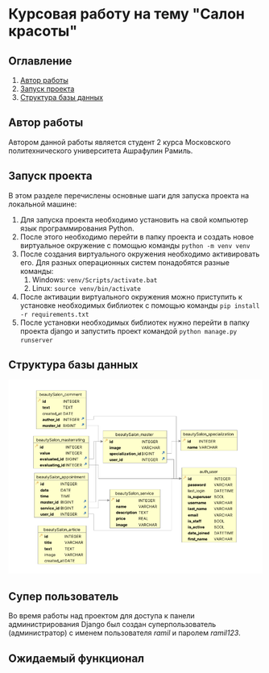 # Курсовая работу на тему "Салон красоты"
## Оглавление
1. [Автор работы](#Автор-работы)
2. [Запуск проекта](#Запуск-проекта)
3. [Структура базы данных](#Структура-базы-данных)
## Автор работы
Автором данной работы является студент 2 курса Московского политехнического университета Ашрафулин Рамиль.
## Запуск проекта
В этом разделе перечислены основные шаги для запуска проекта на локальной машине:
1. Для запуска проекта необходимо установить на свой компьютер язык программирования Python.
2. После этого необходимо перейти в папку проекта и создать новое виртуальное окружение с помощью команды `python -m venv venv`
3. После создания виртуального окружения необходимо активировать его. Для разных операционных систем понадобятся разные команды:
	1. Windows: `venv/Scripts/activate.bat`
	2. Linux: `source venv/bin/activate`
4. После активации виртуального окружения можно приступить к установке необходимых библиотек с помощью команды `pip install -r requirements.txt`
5. После установки необходимых библиотек нужно перейти в папку проекта django и запустить проект командой `python manage.py runserver`
## Структура базы данных
![Структура БД](<src/images/Структура БД.png>)
## Супер пользователь
Во время работы над проектом для доступа к панели администрирования Django был создан суперпользователь (администратор) с именем пользователя *ramil* и паролем *ramil123*.

## Ожидаемый функционал
